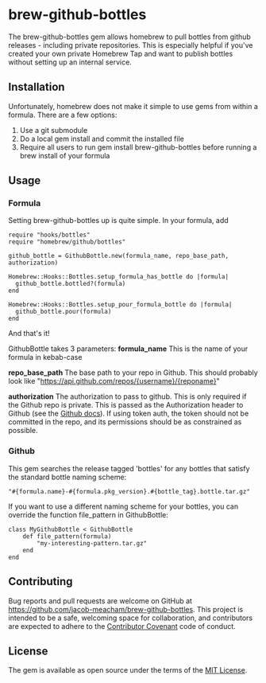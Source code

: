 # brew-github-bottles

The brew-github-bottles gem allows homebrew to pull bottles from github releases - including private repositories. This is especially helpful if you've created your own private Homebrew Tap and want to publish bottles without setting up an internal service.


## Installation
Unfortunately, homebrew does not make it simple to use gems from within a formula. There are a few options:

1. Use a git submodule
2. Do a local gem install and commit the installed file
3. Require all users to run gem install brew-github-bottles before running a brew install of your formula


## Usage
### Formula
Setting brew-github-bottles up is quite simple. In your formula, add

```
require "hooks/bottles"
require "homebrew/github/bottles"

github_bottle = GithubBottle.new(formula_name, repo_base_path, authorization)

Homebrew::Hooks::Bottles.setup_formula_has_bottle do |formula|
  github_bottle.bottled?(formula)
end

Homebrew::Hooks::Bottles.setup_pour_formula_bottle do |formula|
  github_bottle.pour(formula)
end
```

And that's it!

GithubBottle takes 3 parameters:
**formula_name**
This is the name of your formula in kebab-case

**repo_base_path**
The base path to your repo in Github. This should probably look like "https://api.github.com/repos/{username}/{reponame}"

**authorization**
The authorization to pass to github. This is only required if the Github repo is private. This is passed as the Authorization header to Github (see the [Github docs](https://developer.github.com/v3/oauth/)). If using token auth, the token should not be committed in the repo, and its permissions should be as constrained as possible.

### Github
This gem searches the release tagged 'bottles' for any bottles that satisfy the standard bottle naming scheme:

```
"#{formula.name}-#{formula.pkg_version}.#{bottle_tag}.bottle.tar.gz"
```

If you want to use a different naming scheme for your bottles, you can override the function file_pattern in GithubBottle:

```
class MyGithubBottle < GithubBottle
    def file_pattern(formula)
        "my-interesting-pattern.tar.gz"
    end
end
```

## Contributing

Bug reports and pull requests are welcome on GitHub at https://github.com/jacob-meacham/brew-github-bottles. This project is intended to be a safe, welcoming space for collaboration, and contributors are expected to adhere to the [Contributor Covenant](contributor-covenant.org) code of conduct.


## License

The gem is available as open source under the terms of the [MIT License](http://opensource.org/licenses/MIT).

